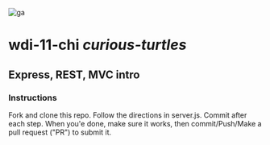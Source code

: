 ![ga](https://github.com/organizations/ga-chicago/settings/profile)

# wdi-11-chi _curious-turtles_

## Express, REST, MVC intro 

### Instructions

Fork and clone this repo. Follow the directions in server.js. Commit after each step.  When you'e done, make sure it works, then commit/Push/Make a pull request ("PR") to submit it.